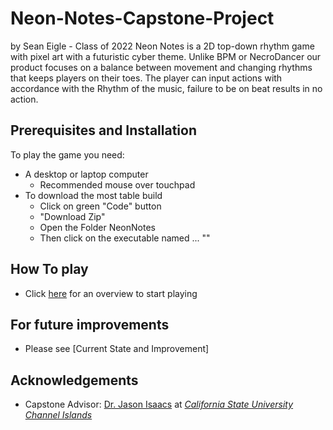 # Neon-Notes-Capstone-Project
by Sean Eigle - Class of 2022
Neon Notes is a 2D top-down rhythm game with pixel art with a futuristic cyber theme. Unlike BPM or NecroDancer our product focuses on a balance between movement and changing rhythms that keeps players on their toes. The player can input actions with accordance with the Rhythm of the music, failure to be on beat results in no action.

## Prerequisites and Installation 
To play the game you need:
- A desktop or laptop computer
   - Recommended mouse over touchpad
- To download the most table build
   - Click on green "Code" button 
   - "Download Zip" 
   - Open the Folder NeonNotes
   - Then click on the executable named ... ""

## How To play
- Click [here](Playing.md) for an overview to start playing

## For future improvements
- Please see [Current State and Improvement]

## Acknowledgements
- Capstone Advisor: [Dr. Jason Isaacs](https://ciapps.csuci.edu/directory/Search?q=jason.isaacs) at [*California State University Channel Islands*](https://www.csuci.edu)
